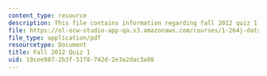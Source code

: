 ```yaml
---
content_type: resource
description: This file contains information regarding fall 2012 quiz 1.
file: https://ol-ocw-studio-app-qa.s3.amazonaws.com/courses/1-264j-database-internet-and-systems-integration-technologies-fall-2013/19cee9872b3f51f8742d2e3a2dac3a08_MIT1_264JF13_F12_Q1.pdf
file_type: application/pdf
resourcetype: Document
title: Fall 2012 Quiz 1
uid: 19cee987-2b3f-51f8-742d-2e3a2dac3a08
---
```

